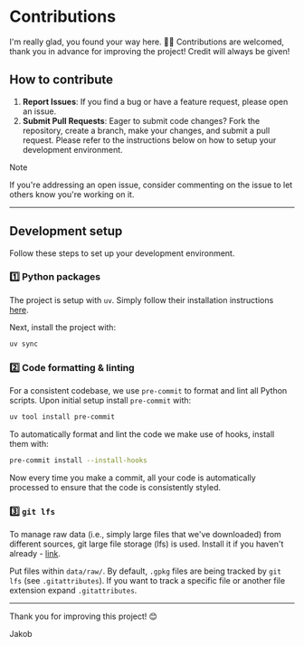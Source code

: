 # Contributions

I'm really glad, you found your way here. 👋🏽 Contributions are welcomed, 
thank you in advance for improving the project! Credit will always be given!

## How to contribute

1. **Report Issues**: If you find a bug or have a feature request, please open 
an issue.
2. **Submit Pull Requests**: Eager to submit code changes? Fork the repository,
create a branch, make your changes, and submit a pull request. Please refer to
the instructions below on how to setup your development environment.

> [!NOTE]
> If you're addressing an open issue, consider commenting on the issue to let
> others know you're working on it.

---

## Development setup

Follow these steps to set up your development environment.

### 1️⃣ Python packages 

The project is setup with `uv`. Simply follow their installation instructions
[here](https://docs.astral.sh/uv/#installation).

Next, install the project with:

```bash
uv sync
```

### 2️⃣ Code formatting & linting

For a consistent codebase, we use `pre-commit` to format and lint all
Python scripts. Upon initial setup install `pre-commit` with:

```bash
uv tool install pre-commit
```

To automatically format and lint the code we make use of hooks, install them
with:

```bash
pre-commit install --install-hooks
```

Now every time you make a commit, all your code is automatically processed to 
ensure that the code is consistently styled.

### 3️⃣ `git lfs`

To manage raw data (i.e., simply large files that we've downloaded)
from different sources, git large file storage (lfs) is used. Install it if you
haven't already - [link](https://git-lfs.com/).

Put files within `data/raw/`. By default, `.gpkg` files are being tracked by
`git lfs` (see `.gitattributes`). If you want to track a specific file or 
another file extension expand `.gitattributes`.

---

Thank you for improving this project! 😊

Jakob
